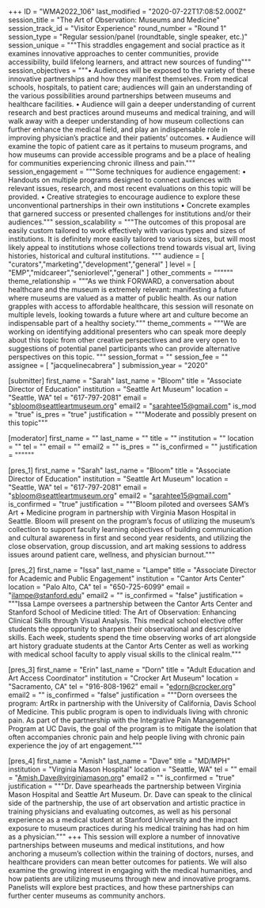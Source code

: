+++
ID = "WMA2022_106"
last_modified = "2020-07-22T17:08:52.000Z"
session_title = "The Art of Observation: Museums and Medicine"
session_track_id = "Visitor Experience"
round_number = "Round 1"
session_type = "Regular session/panel (roundtable, single speaker, etc.)"
session_unique = """This straddles engagement and social practice as it examines innovative approaches to center communities, provide accessibility, build lifelong learners, and attract new sources of funding"""
session_objectives = """•	Audiences will be exposed to the variety of these innovative partnerships and how they manifest themselves. From medical schools, hospitals, to patient care; audiences will gain an understanding of the various possibilities around partnerships between museums and healthcare facilities.
•	Audience will gain a deeper understanding of current research and best practices around museums and medical training, and will walk away with a deeper understanding of how museum collections can further enhance the medical field, and play an indispensable role in improving physician’s practice and their patients’ outcomes.
•	Audience will examine the topic of patient care as it pertains to museum programs, and how museums can provide accessible programs and be a place of healing for communities experiencing chronic illness and pain."""
session_engagement = """Some techniques for audience engagement:
•	Handouts on multiple programs designed to connect audiences with relevant issues, research, and most recent evaluations on this topic will be provided.
•	Creative strategies to encourage audience to explore these unconventional partnerships in their own institutions
•	Concrete examples that garnered success or presented challenges for institutions and/or their audiences."""
session_scalability = """The outcomes of this proposal are easily custom tailored to work effectively with various types and sizes of institutions. It is definitely more easily tailored to various sizes, but will most likely appeal to institutions whose collections trend towards visual art, living histories, historical and cultural institutions.
"""
audience = [ "curators","marketing","development","general" ]
level = [ "EMP","midcareer","seniorlevel","general" ]
other_comments = """"""
theme_relationship = """As we think FORWARD, a conversation about healthcare and the museum is extremely relevant: manifesting a future where museums are valued as a matter of public health. As our nation grapples with access to affordable healthcare, this session will resonate on multiple levels, looking towards a future where art and culture become an indispensable part of a healthy society."""
theme_comments = """We are working on identifying additional presenters who can speak more deeply about this topic from other creative perspectives and are very open to suggestions of potential panel participants who can provide alternative perspectives on this topic.
"""
session_format = ""
session_fee = ""
assignee = [ "jacquelinecabrera" ]
submission_year = "2020"

[submitter]
first_name = "Sarah"
last_name = "Bloom"
title = "Associate Director of Education"
institution = "Seattle Art Museum"
location = "Seattle, WA"
tel = "617-797-2081"
email = "sbloom@seattleartmuseum.org"
email2 = "sarahtee15@gmail.com"
is_mod = "true"
is_pres = "true"
justification = """Moderate and possibly present on this topic"""

[moderator]
first_name = ""
last_name = ""
title = ""
institution = ""
location = ""
tel = ""
email = ""
email2 = ""
is_pres = ""
is_confirmed = ""
justification = """"""

[pres_1]
first_name = "Sarah"
last_name = "Bloom"
title = "Associate Director of Education"
institution = "Seattle Art Museum"
location = "Seattle, WA"
tel = "617-797-2081"
email = "sbloom@seattleartmuseum.org"
email2 = "sarahtee15@gmail.com"
is_confirmed = "true"
justification = """Bloom piloted and oversees SAM’s Art + Medicine program in partnership with Virginia Mason Hospital in Seattle. Bloom will present on the program’s focus of utilizing the museum’s collection to support faculty learning objectives of building communication and cultural awareness in first and second year residents, and utilizing the close observation, group discussion, and art making sessions to address issues around patient care, wellness, and physician burnout."""

[pres_2]
first_name = "Issa"
last_name = "Lampe"
title = "Associate Director for Academic and Public Engagement"
institution = "Cantor Arts Center"
location = "Palo Alto, CA"
tel = "650-725-6099"
email = "ilampe@stanford.edu"
email2 = ""
is_confirmed = "false"
justification = """Issa Lampe oversees a partnership between the Cantor Arts Center and Stanford School of Medicine titled: The Art of Observation: Enhancing Clinical Skills through Visual Analysis. This medical school elective offer students the opportunity to sharpen their observational and descriptive skills. Each week, students spend the time observing works of art alongside art history graduate students at the Cantor Arts Center as well as working with medical school faculty to apply visual skills to the clinical realm."""

[pres_3]
first_name = "Erin"
last_name = "Dorn"
title = "Adult Education and Art Access Coordinator"
institution = "Crocker Art Museum"
location = "Sacramento, CA"
tel = "916-808-1962"
email = "edorn@crocker.org"
email2 = ""
is_confirmed = "false"
justification = """Dorn oversees the program: ArtRx in partnership with the University of California, Davis School of Medicine. This public program is open to individuals living with chronic pain. As part of the partnership with the Integrative Pain Management Program at UC Davis, the goal of the program is to mitigate the isolation that often accompanies chronic pain and help people living with chronic pain experience the joy of art engagement."""

[pres_4]
first_name = "Amish"
last_name = "Dave"
title = "MD/MPH"
institution = "Virginia Mason Hospital"
location = "Seattle, WA"
tel = ""
email = "Amish.Dave@virginiamason.org"
email2 = ""
is_confirmed = "true"
justification = """Dr. Dave spearheads the partnership between Virginia Mason Hospital and Seattle Art Museum. Dr. Dave can speak to the clinical side of the partnership, the use of art observation and artistic practice in training physicians and evaluating outcomes, as well as his personal experience as a medical student at Stanford University and the impact exposure to museum practices during his medical training has had on him as a physician."""
+++
This session will explore a number of innovative partnerships between museums and medical institutions, and how anchoring a museum’s collection within the training of doctors, nurses, and healthcare providers can mean better outcomes for patients. We will also examine the growing interest in engaging with the medical humanities, and how patients are utilizing museums through new and innovative programs. Panelists will explore best practices, and how these partnerships can further center museums as community anchors.
